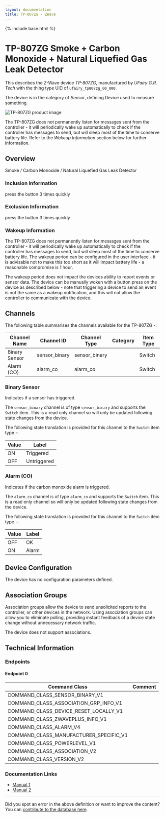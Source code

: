 ```yaml
---
layout: documentation
title: TP-807ZG - ZWave
---
```


{% include base.html %}

# TP-807ZG Smoke + Carbon Monoxide + Natural Liquefied Gas Leak Detector
This describes the Z-Wave device *TP-807ZG*, manufactured by *UFairy G.R. Tech* with the thing type UID of ```ufairy_tp807zg_00_000```.

The device is in the category of *Sensor*, defining Device used to measure something.

![TP-807ZG product image](https://opensmarthouse.org/zwavedatabase/837/image/)


The TP-807ZG does not permanently listen for messages sent from the controller - it will periodically wake up automatically to check if the controller has messages to send, but will sleep most of the time to conserve battery life. Refer to the *Wakeup Information* section below for further information.

## Overview

Smoke / Carbon Monoxide / Natural Liquefied Gas Leak Detector

### Inclusion Information

press the button 3 times quickly

### Exclusion Information

press the button 3 times quickly

### Wakeup Information

The TP-807ZG does not permanently listen for messages sent from the controller - it will periodically wake up automatically to check if the controller has messages to send, but will sleep most of the time to conserve battery life. The wakeup period can be configured in the user interface - it is advisable not to make this too short as it will impact battery life - a reasonable compromise is 1 hour.

The wakeup period does not impact the devices ability to report events or sensor data. The device can be manually woken with a button press on the device as described below - note that triggering a device to send an event is not the same as a wakeup notification, and this will not allow the controller to communicate with the device.

## Channels

The following table summarises the channels available for the TP-807ZG -:

| Channel Name | Channel ID | Channel Type | Category | Item Type |
|--------------|------------|--------------|----------|-----------|
| Binary Sensor | sensor_binary | sensor_binary |  | Switch | 
| Alarm (CO) | alarm_co | alarm_co |  | Switch | 

### Binary Sensor
Indicates if a sensor has triggered.

The ```sensor_binary``` channel is of type ```sensor_binary``` and supports the ```Switch``` item. This is a read only channel so will only be updated following state changes from the device.

The following state translation is provided for this channel to the ```Switch``` item type -:

| Value | Label     |
|-------|-----------|
| ON | Triggered |
| OFF | Untriggered |

### Alarm (CO)
Indicates if the carbon monoxide alarm is triggered.

The ```alarm_co``` channel is of type ```alarm_co``` and supports the ```Switch``` item. This is a read only channel so will only be updated following state changes from the device.

The following state translation is provided for this channel to the ```Switch``` item type -:

| Value | Label     |
|-------|-----------|
| OFF | OK |
| ON | Alarm |



## Device Configuration

The device has no configuration parameters defined.

## Association Groups

Association groups allow the device to send unsolicited reports to the controller, or other devices in the network. Using association groups can allow you to eliminate polling, providing instant feedback of a device state change without unnecessary network traffic.

The device does not support associations.
## Technical Information

### Endpoints

#### Endpoint 0

| Command Class | Comment |
|---------------|---------|
| COMMAND_CLASS_SENSOR_BINARY_V1| |
| COMMAND_CLASS_ASSOCIATION_GRP_INFO_V1| |
| COMMAND_CLASS_DEVICE_RESET_LOCALLY_V1| |
| COMMAND_CLASS_ZWAVEPLUS_INFO_V1| |
| COMMAND_CLASS_ALARM_V4| |
| COMMAND_CLASS_MANUFACTURER_SPECIFIC_V1| |
| COMMAND_CLASS_POWERLEVEL_V1| |
| COMMAND_CLASS_ASSOCIATION_V2| |
| COMMAND_CLASS_VERSION_V2| |

### Documentation Links

* [Manual 1](https://opensmarthouse.org/zwavedatabase/837/TP-807ZG-1.pdf)
* [Manual 2](https://opensmarthouse.org/zwavedatabase/837/TP-807ZG-2.pdf)

---

Did you spot an error in the above definition or want to improve the content?
You can [contribute to the database here](https://opensmarthouse.org/zwavedatabase/837).

